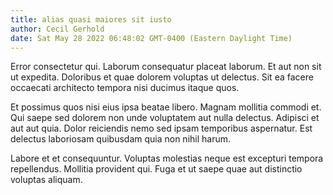 ```yaml
---
title: alias quasi maiores sit iusto
author: Cecil Gerhold
date: Sat May 28 2022 06:48:02 GMT-0400 (Eastern Daylight Time)
---
```

Error consectetur qui. Laborum consequatur placeat laborum. Et aut non sit ut expedita. Doloribus et quae dolorem voluptas ut delectus. Sit ea facere occaecati architecto tempora nisi ducimus itaque quos.

 Et possimus quos nisi eius ipsa beatae libero. Magnam mollitia commodi et. Qui saepe sed dolorem non unde voluptatem aut nulla delectus. Adipisci et aut aut quia. Dolor reiciendis nemo sed ipsam temporibus aspernatur. Est delectus laboriosam quibusdam quia non nihil harum.

 Labore et et consequuntur. Voluptas molestias neque est excepturi tempora repellendus. Mollitia provident qui. Fuga et ut saepe quae aut distinctio voluptas aliquam.